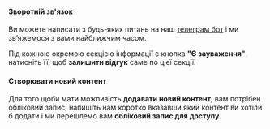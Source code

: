

#### Зворотній зв'язок
Ви можете написати з будь-яких питань на наш [телеграм бот](https://t.me/ValizaInfoBot) і ми звʼяжемося з вами найближчим часом.

Під кожною окремою секцією інформації є кнопка **"Є зауваження"**, натисніть її, щоб **залишити відгук** саме по цієї секції.

#### Створювати новий контент
Для того щоби мати можливість **додавати новий контент**, вам потрібен обліковий запис, напишіть нам коротко вказавши який контент ви хотіли б додати і ми перешлемо вам **обліковий запис для доступу**.

